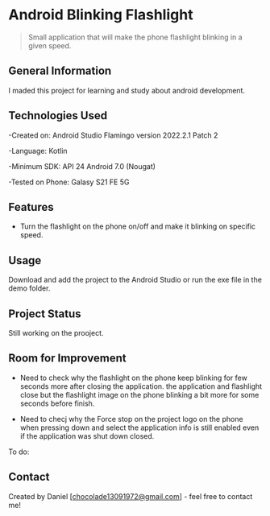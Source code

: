 # Android Blinking Flashlight
> Small application that will make the phone flashlight blinking in a given speed.

## General Information
I maded this project for learning and study about android development.


## Technologies Used
-Created on: Android Studio Flamingo version 2022.2.1 Patch 2

-Language: Kotlin

-Minimum SDK: API 24 Android 7.0 (Nougat)

-Tested on Phone: Galasy S21 FE 5G


## Features
- Turn the flashlight on the phone on/off and make it blinking on specific speed.

## Usage
Download and add the project to the Android Studio or run the exe file in the demo folder.


## Project Status
Still working on the prooject.

## Room for Improvement
- Need to check why the flashlight on the phone keep blinking for few seconds more after closing the application. the application and flashlight close but the flashlight image on the phone blinking a bit more for some seconds before finish.

- Need to checj why the Force stop on the project logo on the phone when pressing down and select the application info is still enabled even if the application was shut down closed.

To do:

## Contact
Created by Daniel [chocolade13091972@gmail.com] - feel free to contact me!
